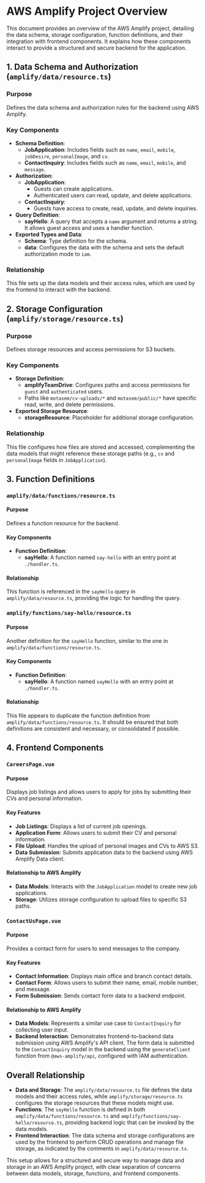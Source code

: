 # AWS Amplify Project Overview

This document provides an overview of the AWS Amplify project, detailing the data schema, storage configuration, function definitions, and their integration with frontend components. It explains how these components interact to provide a structured and secure backend for the application.

## 1. Data Schema and Authorization (`amplify/data/resource.ts`)

### Purpose
Defines the data schema and authorization rules for the backend using AWS Amplify.

### Key Components
- **Schema Definition**:
  - **JobApplication**: Includes fields such as `name`, `email`, `mobile`, `jobDesire`, `personalImage`, and `cv`.
  - **ContactInquiry**: Includes fields such as `name`, `email`, `mobile`, and `message`.
- **Authorization**:
  - **JobApplication**: 
    - Guests can create applications.
    - Authenticated users can read, update, and delete applications.
  - **ContactInquiry**: 
    - Guests have access to create, read, update, and delete inquiries.
- **Query Definition**:
  - **sayHello**: A query that accepts a `name` argument and returns a string. It allows guest access and uses a handler function.
- **Exported Types and Data**:
  - **Schema**: Type definition for the schema.
  - **data**: Configures the data with the schema and sets the default authorization mode to `iam`.

### Relationship
This file sets up the data models and their access rules, which are used by the frontend to interact with the backend.

## 2. Storage Configuration (`amplify/storage/resource.ts`)

### Purpose
Defines storage resources and access permissions for S3 buckets.

### Key Components
- **Storage Definition**:
  - **amplifyTeamDrive**: Configures paths and access permissions for `guest` and `authenticated` users.
  - Paths like `motasem/cv-uploads/*` and `motasem/public/*` have specific read, write, and delete permissions.
- **Exported Storage Resource**:
  - **storageResource**: Placeholder for additional storage configuration.

### Relationship
This file configures how files are stored and accessed, complementing the data models that might reference these storage paths (e.g., `cv` and `personalImage` fields in `JobApplication`).

## 3. Function Definitions

### `amplify/data/functions/resource.ts`

#### Purpose
Defines a function resource for the backend.

#### Key Components
- **Function Definition**:
  - **sayHello**: A function named `say-hello` with an entry point at `./handler.ts`.

#### Relationship
This function is referenced in the `sayHello` query in `amplify/data/resource.ts`, providing the logic for handling the query.

### `amplify/functions/say-hello/resource.ts`

#### Purpose
Another definition for the `sayHello` function, similar to the one in `amplify/data/functions/resource.ts`.

#### Key Components
- **Function Definition**:
  - **sayHello**: A function named `sayHello` with an entry point at `./handler.ts`.

#### Relationship
This file appears to duplicate the function definition from `amplify/data/functions/resource.ts`. It should be ensured that both definitions are consistent and necessary, or consolidated if possible.

## 4. Frontend Components

### `CareersPage.vue`

#### Purpose
Displays job listings and allows users to apply for jobs by submitting their CVs and personal information.

#### Key Features
- **Job Listings**: Displays a list of current job openings.
- **Application Form**: Allows users to submit their CV and personal information.
- **File Upload**: Handles the upload of personal images and CVs to AWS S3.
- **Data Submission**: Submits application data to the backend using AWS Amplify Data client.

#### Relationship to AWS Amplify
- **Data Models**: Interacts with the `JobApplication` model to create new job applications.
- **Storage**: Utilizes storage configuration to upload files to specific S3 paths.

### `ContactUsPage.vue`

#### Purpose
Provides a contact form for users to send messages to the company.

#### Key Features
- **Contact Information**: Displays main office and branch contact details.
- **Contact Form**: Allows users to submit their name, email, mobile number, and message.
- **Form Submission**: Sends contact form data to a backend endpoint.

#### Relationship to AWS Amplify
- **Data Models**: Represents a similar use case to `ContactInquiry` for collecting user input.
- **Backend Interaction**: Demonstrates frontend-to-backend data submission using AWS Amplify's API client. The form data is submitted to the `ContactInquiry` model in the backend using the `generateClient` function from `@aws-amplify/api`, configured with IAM authentication.

## Overall Relationship

- **Data and Storage**: The `amplify/data/resource.ts` file defines the data models and their access rules, while `amplify/storage/resource.ts` configures the storage resources that these models might use.
- **Functions**: The `sayHello` function is defined in both `amplify/data/functions/resource.ts` and `amplify/functions/say-hello/resource.ts`, providing backend logic that can be invoked by the data models.
- **Frontend Interaction**: The data schema and storage configurations are used by the frontend to perform CRUD operations and manage file storage, as indicated by the comments in `amplify/data/resource.ts`.

This setup allows for a structured and secure way to manage data and storage in an AWS Amplify project, with clear separation of concerns between data models, storage, functions, and frontend components.
